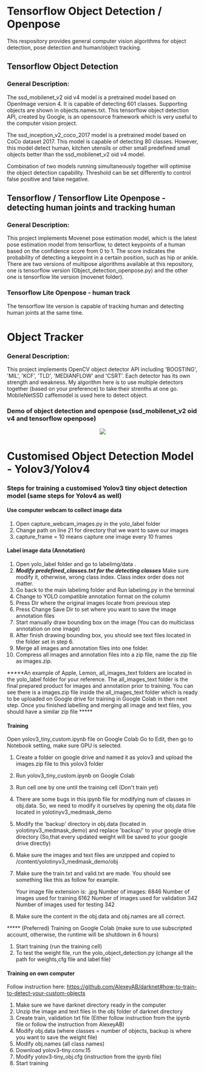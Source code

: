 # Tensorflow Object Detection / Openpose

This respository provides general computer vision algorithms for object detection, pose detection and human/object tracking.  

## Tensorflow Object Detection 
### General Description: 
The ssd_mobilenet_v2 oid v4 model is a pretrained model based on OpenImage version 4. It is capable of detecting 601 classes. Supporting objects are shown in objects.names.txt. This tensorflow object detection API, created by Google, is an opensource framework which is very useful to the computer vision project. 

The ssd_inception_v2_coco_2017 model is a pretrained model based on CoCo dataset 2017. This model is capable of detecting 80 classes. However, this model detect human, kitchen utensils or other small predefined small objects better than the ssd_mobilenet_v2 oid v4 model.

Combination of two models running simultaneously together will optimise the object detection capability. Threshold can be set differently to control false positive and false negative. 

## Tensorflow / Tensorflow Lite Openpose - detecting human joints and tracking human
### General Description: 
This project implements Movenet pose estimation model, which is the latest pose estimation model from tensorflow, to detect keypoints of a human based on the confidence score from 0 to 1. The score indicates the probability of detecting a keypoint in a certain position, such as hip or ankle. There are two versions of multipose algorithms available at this repository, one is tensorflow version (Object_detection_openpose.py) and the other one is tensorflow lite version (movenet folder). 

### Tensorflow Lite Openpose - human track
The tensorflow lite version is capable of tracking human and detecting human joints at the same time. 

# Object Tracker
### General Description: 
This project implements OpenCV object detector API including 'BOOSTING', 'MIL', 'KCF', 'TLD', 'MEDIANFLOW' and 'CSRT'. Each detector has its own strength and weakness. My algorithm here is to use multiple detectors together (based on your preference) to take their strenths at one go. MobileNetSSD caffemodel is used here to detect object.  

### Demo of object detection and openpose (ssd_mobilenet_v2 oid v4 and tensorflow openpose)
<p align="center"><img src="ironman.gif"\></p>

# Customised Object Detection Model - Yolov3/Yolov4
### Steps for training a customised Yolov3 tiny object detection model (same steps for Yolov4 as well)
#### Use computer webcam to collect image data 

1. Open capture_webcam_images.py in the yolo_label folder
2. Change path on line 21 for directory that we want to save our images
3. capture_frame = 10 means capture one image every 10 frames

#### Label image data (Annotation)

1. Open yolo_label folder and go to labelimg/data .
2. ***Modify predefined_classes.txt for the detecting classes*** Make sure modify it, otherwise, wrong class index. Class index order does not matter.
3. Go back to the main labelimg folder and Run labelimg.py in the terminal 
4. Change to YOLO compatible annotation format on the column
5. Press Dir where the original images locate from previous step
6. Press Change Save Dir to set where you want to save the image annotation files
7. Start manually draw bounding box on the image (You can do multiclass annotation on one image)
8. After finish drawing bounding box, you should see text files located in the folder set in step 6.
9. Merge all images and annotation files into one folder. 
10. Compress all images and annotation files into a zip file, name the zip file as images.zip.

*****An example of Apple, Lemon, all_images_text folders are located in the yolo_label folder for your reference. 
The all_images_text folder is the final prepared product for images and annotation prior to training. 
You can see there is a images.zip file inside the all_images_text folder which is ready to be uploaded on Google drive for training in Google Colab in then next step. Once you finished labelling and merging all image and text files, you should have a similar zip file *****

#### Training

Open yolov3_tiny_custom.ipynb file on Google Colab
Go to Edit, then go to Notebook setting, make sure GPU is selected.

1. Create a folder on google drive and named it as yolov3 and upload the images.zip file to this yolov3 folder
2. Run yolov3_tiny_custom.ipynb on Google Colab
3. Run cell one by one until the training cell (Don't train yet)
4. There are some bugs in this ipynb file for modifying num of classes in obj.data. So, we need to modify it ourselves by opening the obj.data file located in yolotinyv3_medmask_demo
4. Modify the 'backup' directory in obj.data (located in yolotinyv3_medmask_demo) and replace 'backup/' to your google drive directory (So,that every updated weight will be saved to your google drive directly)
5. Make sure the images and text files are unzipped and copied to /content/yolotinyv3_medmask_demo/obj
6. Make sure the train.txt and valid.txt are made. You should see something like this as follow for example. 
   
   Your image file extension is: .jpg
   Number of images: 6846
   Number of images used for training 6162
   Number of images used for validation 342
   Number of images used for testing 342
  
7. Make sure the content in the obj.data and obj.names are all correct.

***** (Preferred) Training on Google Colab 
(make sure to use subscripted account, otherwise, the runtime will be shutdown in 6 hours)

1. Start training (run the training cell)
2. To test the weight file, run the yolo_object_detection.py (change all the path for weights,cfg file and label file)

#### Training on own computer

Follow instruction here: https://github.com/AlexeyAB/darknet#how-to-train-to-detect-your-custom-objects

1. Make sure we have darknet directory ready in the computer
2. Unzip the image and text files in the obj folder of darknet directory
3. Create train, validation txt file (Either follow instruction from the ipynb file or follow the instruction from AlexeyAB)
4. Modify obj.data (where classes = number of objects, backup is where you want to save the weight file)
5. Modify obj.names (all class names)
6. Download yolov3-tiny.conv.15
7. Modify yolov3-tiny_obj.cfg  (instruction from the ipynb file)
8. Start training  

